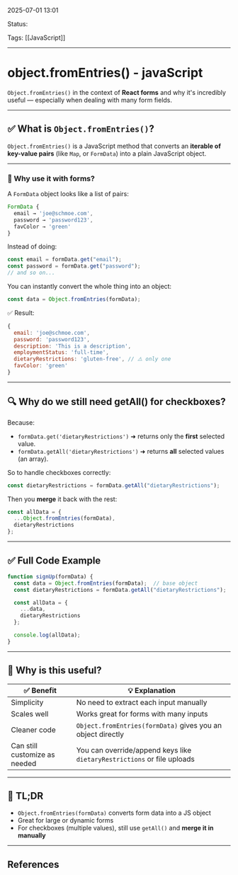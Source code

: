 
2025-07-01 13:01

Status:

Tags: [[JavaScript]]

---
# object.fromEntries() - javaScript
`Object.fromEntries()` in the context of **React forms** and why it's incredibly useful — especially when dealing with many form fields.

---

## ✅ What is `Object.fromEntries()`?

`Object.fromEntries()` is a JavaScript method that converts an **iterable of key-value pairs** (like `Map`, or `FormData`) into a plain JavaScript object.

---

### 🧠 Why use it with forms?

A `FormData` object looks like a list of pairs:
```js
FormData {
  email → 'joe@schmoe.com',
  password → 'password123',
  favColor → 'green'
}
```

Instead of doing:
```js
const email = formData.get("email");
const password = formData.get("password");
// and so on...
```

You can instantly convert the whole thing into an object:
```js
const data = Object.fromEntries(formData);
```

✅ Result:
```js
{
  email: 'joe@schmoe.com',
  password: 'password123',
  description: 'This is a description',
  employmentStatus: 'full-time',
  dietaryRestrictions: 'gluten-free', // ⚠️ only one
  favColor: 'green'
}
```

---

## 🔍 Why do we **still need getAll() for checkboxes**?

Because:
- `formData.get('dietaryRestrictions')` ➜ returns only the **first** selected value.
- `formData.getAll('dietaryRestrictions')` ➜ returns **all** selected values (an array).

So to handle checkboxes correctly:

```js
const dietaryRestrictions = formData.getAll("dietaryRestrictions");
```

Then you **merge** it back with the rest:
```js
const allData = {
  ...Object.fromEntries(formData),
  dietaryRestrictions
};
```

---

## ✅ Full Code Example

```js
function signUp(formData) {
  const data = Object.fromEntries(formData);  // base object
  const dietaryRestrictions = formData.getAll("dietaryRestrictions");  // array of checkboxes

  const allData = {
    ...data,
    dietaryRestrictions
  };

  console.log(allData);
}
```

---

## 🧠 Why is this useful?

| ✅ Benefit                            | 💡 Explanation                                                                 |
|--------------------------------------|--------------------------------------------------------------------------------|
| Simplicity                           | No need to extract each input manually                                        |
| Scales well                          | Works great for forms with many inputs                                        |
| Cleaner code                         | `Object.fromEntries(formData)` gives you an object directly                   |
| Can still customize as needed        | You can override/append keys like `dietaryRestrictions` or file uploads       |

---

## 📝 TL;DR

- `Object.fromEntries(formData)` converts form data into a JS object
- Great for large or dynamic forms
- For checkboxes (multiple values), still use `getAll()` and **merge it in manually**


---
## References